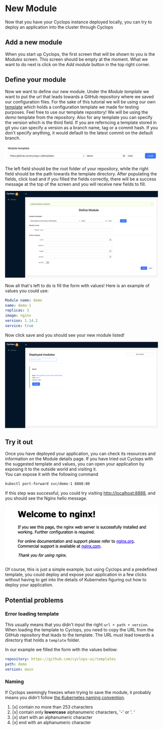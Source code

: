 # New Module
Now that you have your Cyclops instance deployed locally, you can try to deploy an application into the cluster through
Cyclops

## Add a new module
When you start up Cyclops, the first screen that will be shown to you is the _Modules_ screen. This screen should be
empty at the moment. What we want to do next is click on the _Add module_ button in the top right corner.

## Define your module
Now we want to define our new module. Under the _Module template_ we want to put the url that leads towards a GitHub
repository where we saved our configuration files. For the sake of this tutorial we will be using our own 
[template](https://github.com/cyclops-ui/templates) which holds a configuration template we made for testing purposes.
Feel free to use our template repository! We will be using the _demo_ template from the repository. Also for any
template you can specify the version which is the third field. If you are referncing a template stored in git you can 
specify a version as a branch name, tag or a commit hash. If you don't specify anything, it would default to the latest
commit on the default branch.

![Filled Module Template](../../../static/img/demo/module_template.png?raw=true "Filled Module Template")

The left field should be the root folder of your repository, while the right field should be the path towards the
template directory. After populating the fields, click load and if you filled the fields correctly, there will be a success 
message at the top of the screen and you will receive new fields to fill.

![Successfully loaded template](../../../static/img/demo/template_load_success.png?raw=true "Successfully loaded template")

Now all that's left to do is fill the form with values!
Here is an example of values you could use:
```yaml
Module name: demo
name: demo-1
replicas: 3
image: nginx
version: 1.14.2
service: true
```

Now click save and you should see your new module listed!

![Listed Module](../../../static/img/demo/module_listed.png?raw=true "Listed Module")

## Try it out

Once you have deployed your application, you can check its resources and information on the Module details page. If you
have tried out Cyclops with the suggested template and values, you can open your application by exposing it to the 
outside world and visiting it.  
You can expose it with the following command

```bash
kubectl port-forward svc/demo-1 8888:80
```

If this step was successful, you could try visiting [http://localhost:8888](http://localhost:8888), and you should see the Nginx hello message.

![Welcome to Nginx](../../../static/img/demo/nginx_hello.png?raw=true "Listed Module")

Of course, this is just a simple example, but using Cyclops and a predefined template, you could deploy and expose your
application in a few clicks without having to get into the details of Kubernetes figuring out how to deploy your
application.

## Potential problems
### Error loading template
This usually means that you didn't input the right `url + path + version`. When loading the template to Cyclops, you 
need to copy the URL from the GitHub repository that leads to the template. The URL must lead towards a directory that
holds a `template` folder.

In our example we filled the form with the values bellow:
```yaml
repository: https://github.com/cyclops-ui/templates
path: demo    
version: main
```

### Naming
If Cyclops seemingly freezes when trying to save the module, it probably means you didn't follow [the Kubernetes naming
convention](https://kubernetes.io/docs/concepts/overview/working-with-objects/names/).

1. [x] contain no more than 253 characters
2. [x] contain only **lowercase** alphanumeric characters, '-' or '. '
3. [x] start with an alphanumeric character
4. [x] end with an alphanumeric character
